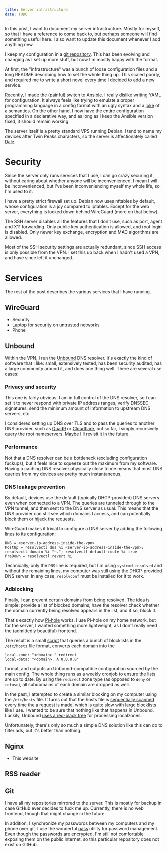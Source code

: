 ```yaml
---
title: Server infrastructure
date: TODO
---
```


In this post, I want to document my server infrastructure. Mostly for myself,
so that I have a reference to come back to, but perhaps someone will find
something useful here. I also want to update this document whenever I add
anything new.

I keep my configuration in a [git
repository](https://github.com/tomaskala/server-config). This has been evolving
and changing as I set up more stuff, but now I'm mostly happy with the format.

At first, the "infrastructure" was a bunch of loose configuration files and a
long README describing how to set the whole thing up. This scaled poorly, and
required me to write a short novel every time I decided to add a new service.

Recently, I made the (painful) switch to [Ansible](https://www.ansible.com/). I
really dislike writing YAML for configuration. It always feels like trying to
emulate a proper programming language in a config format with an ugly syntax
and a [joke](https://www.bram.us/2022/01/11/yaml-the-norway-problem) of a
semantics. On the other hand, I now have the entire configuration specified in
a declarative way, and as long as I keep the Ansible version fixed, it should
remain working.

The server itself is a pretty standard VPS running Debian. I tend to name my
devices after Twin Peaks characters, so the server is affectionately called
[Dale](https://en.wikipedia.org/wiki/Dale_Cooper).

# Security

Since the server only runs services that I use, I can go crazy securing it,
without caring about whether anyone will be inconvenienced. I mean I will be
inconvenienced, but I've been inconveniencing myself my whole life, so I'm used
to it.

I have a pretty strict firewall set up. Debian now uses nftables by default,
whose configuration is a joy compared to iptables. Except for the web server,
everything is locked down behind WireGuard (more on that below).

The SSH server disables all the features that I don't use, such as port, agent
and X11 forwarding. Only public key authentication is allowed, and root login
is disabled. Only newer key exchange, encryption and MAC algorithms are
allowed.

Most of the SSH security settings are actually redundant, since SSH access is
only possible from the VPN. I set this up back when I hadn't used a VPN, and
have since left it unchanged.

# Services

The rest of the post describes the various services that I have running.

## WireGuard

* Security
* Laptop for security on untrusted networks
* Phone

## Unbound

Within the VPN, I run the
[Unbound](https://nlnetlabs.nl/projects/unbound/about/) DNS resolver. It's
exactly the kind of software that I like: small, extensively tested, has been
security audited, has a large community around it, and does one thing well.
There are several use cases:

### Privacy and security

This one is fairly obvious. I am in full control of the DNS resolver, so I can
set it to never respond with private IP address ranges, verify DNSSEC
signatures, send the minimum amount of information to upstream DNS servers,
etc.

I considered setting up DNS over TLS and to pass the queries to another DNS
provider, such as [Quad9](https://www.quad9.net/) or
[Cloudflare](https://www.cloudflare.com/), but so far, I simply recursively
query the root nameservers. Maybe I'll revisit it in the future.

### Performance

Not that a DNS resolver can be a bottleneck (excluding configuration fuckups),
but it feels nice to squeeze out the maximum from my software. Having a caching
DNS resolver physically close to me means that most DNS queries from my devices
are pretty much instantaneous.

### DNS leakage prevention

By default, devices use the default (typically DHCP-provided) DNS servers even
when connected to a VPN. The queries are tunneled through to the VPN tunnel,
and then sent to the DNS server as usual. This means that the DNS provider can
still see which domains I access, and can potentially block them or hijack the
requests.

WireGuard makes it trivial to configure a DNS server by adding the following
lines to its configuration:
```
DNS = <server-ip-address-inside-the-vpn>
PostUp = resolvectl dns %i <server-ip-address-inside-the-vpn>; resolvectl domain %i "~."; resolvectl default-route %i true
PreDown = resolvectl revert %i
```
Technically, only the `DNS` line is required, but I'm using `systemd-resolved`
and without the remaining lines, my computer was still using the DHCP-provided
DNS server. In any case, `resolvconf` must be installed for it to work.

### Adblocking

Finally, I can prevent certain domains from being resolved. The idea is simple:
provide a list of blocked domains, have the resolver check whether the domain
currently being resolved appears in the list, and if so, block it.

That's exactly how [Pi-hole](https://pi-hole.net/) works. I use Pi-hole on my
home network, but for the server, I wanted something more lightweight, as I
don't really need the (admittedly beautiful) frontend.

The result is a small
[script](https://github.com/tomaskala/server-config/blob/master/roles/unbound/files/fetch-blocklists)
that queries a bunch of blocklists in the `/etc/hosts` file format, converts
each domain into the
```
local-zone: "<domain>." redirect
local-data: "<domain>. A 0.0.0.0"
```
format, and outputs an Unbound-compatible configuration sourced by the main
config. The whole thing runs as a weekly cronjob to ensure the lists are up to
date. By using the `redirect` zone type (as opposed to `deny` or `refuse`), all
subdomains of each domain are dropped as well.

In the past, I attempted to create a similar blocking on my computer using the
`/etc/hosts` file. It turns out that the hosts file is [sequentially
scanned](https://unix.stackexchange.com/questions/588184/what-will-happen-if-i-add-1-million-lines-in-etc-hosts)
every time the a request is made, which is quite slow with large blocklists
like I use. I wanted to be sure that nothing like that happens in Unbound.
Luckily, Unbound [uses a red-black
tree](https://github.com/NLnetLabs/unbound/blob/master/services/localzone.c)
for processing localzones.

Unfortunately, there's only so much a simple DNS solution like this can do to
filter ads, but it's better than nothing.

## Nginx

* This website

## RSS reader

## Git

I have all my repositories mirrored to the server. This is mostly for backup in
case GitHub ever decides to fuck me up. Currently, there is no web frontend,
though that might change in the future.

In addition, I synchronize my passwords between my computers and my phone over
git. I use the wonderful [pass](https://www.passwordstore.org/) utility for
password management. Even though the passwords are encrypted, I'm still not
comfortable exposing them on the public internet, so this particular repository
does not exist on GitHub.

